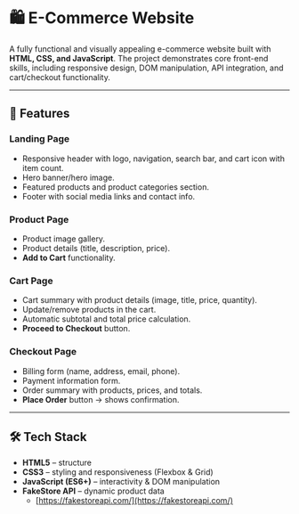# 🛍️ E-Commerce Website  

A fully functional and visually appealing e-commerce website built with **HTML, CSS, and JavaScript**. The project demonstrates core front-end skills, including responsive design, DOM manipulation, API integration, and cart/checkout functionality.

---

## 🚀 Features  

### Landing Page
- Responsive header with logo, navigation, search bar, and cart icon with item count.  
- Hero banner/hero image.  
- Featured products and product categories section.  
- Footer with social media links and contact info.  

### Product Page
- Product image gallery.  
- Product details (title, description, price).  
- **Add to Cart** functionality.  

### Cart Page
- Cart summary with product details (image, title, price, quantity).  
- Update/remove products in the cart.  
- Automatic subtotal and total price calculation.  
- **Proceed to Checkout** button.  

### Checkout Page
- Billing form (name, address, email, phone).   
- Payment information form.  
- Order summary with products, prices, and totals.  
- **Place Order** button → shows confirmation.  

---

## 🛠️ Tech Stack  
- **HTML5** – structure  
- **CSS3** – styling and responsiveness (Flexbox & Grid)  
- **JavaScript (ES6+)** – interactivity & DOM manipulation  
- **FakeStore API** – dynamic product data  
  - [https://fakestoreapi.com/](https://fakestoreapi.com/)  
